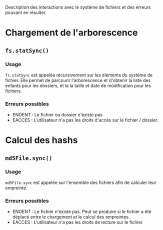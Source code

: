 Description des interactions avec le système de fichiers et des erreurs pouvant en résulter.

# Chargement de l'arborescence

## `fs.statSync()`

### Usage

`fs.statSync` est appelée récursivement sur les éléments du système de fichier. Elle permet de parcourir l'arborescence et d'obtenir la liste des enfants pour les dossiers, et la la taille et date de modification pour les fichiers.

### Erreurs possibles

- ENOENT : Le fichier ou dossier n'existe pas
- EACCES : L'utilisateur n'a pas les droits d'accès sur le fichier / dossier.

# Calcul des hashs

## `md5File.sync()`

### Usage

`md5File.sync` est appelée sur l'ensemble des fichiers afin de calculer leur empreinte.

### Erreurs possibles

- ENOENT : Le fichier n'existe pas. Peut se produire si le fichier a été déplacé entre le chargement et le calcul des empreintes.
- EACCES : L'utilisateur n'a pas les droits de lecture sur le fichier.
